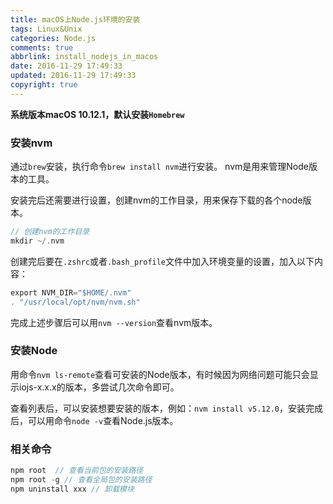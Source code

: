 ```yaml
---
title: macOS上Node.js环境的安装
tags: Linux&Unix
categories: Node.js
comments: true
abbrlink: install_nodejs_in_macos
date: 2016-11-29 17:49:33
updated: 2016-11-29 17:49:33
copyright: true
---
```


**系统版本macOS 10.12.1，默认安装`Homebrew`**

### 安装nvm

通过`brew`安装，执行命令`brew install nvm`进行安装。
nvm是用来管理Node版本的工具。

安装完后还需要进行设置，创建nvm的工作目录，用来保存下载的各个node版本。
```c 
// 创建nvm的工作目录
mkdir ~/.nvm
```

创建完后要在`.zshrc`或者`.bash_profile`文件中加入环境变量的设置，加入以下内容：
```c 
export NVM_DIR="$HOME/.nvm"
. "/usr/local/opt/nvm/nvm.sh"
```
完成上述步骤后可以用`nvm --version`查看nvm版本。

<!--more-->

### 安装Node

用命令`nvm ls-remote`查看可安装的Node版本，有时候因为网络问题可能只会显示iojs-x.x.x的版本，多尝试几次命令即可。

查看列表后，可以安装想要安装的版本，例如：`nvm install v5.12.0`，安装完成后，可以用命令`node -v`查看Node.js版本。

### 相关命令
```c 
npm root  // 查看当前包的安装路径
npm root -g // 查看全局包的安装路径
npm uninstall xxx // 卸载模块
```
